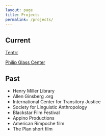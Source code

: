 ```yaml
---
layout: page
title: Projects
permalink: /projects/
---
```


## Current
[Tentrr](https://www.tentrr.com)

[Philip Glass Center](http://www.philipglasscenter.org)

## Past
* Henry Miller Library
* Allen Ginsberg .org
* International Center for Transitory Justice
* Society for Linguistic Anthropology
* Blackstar Film Festival
* Appino Productions
* American Rimpoche film
* The Plan short film